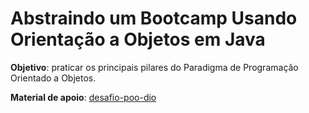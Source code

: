 # Abstraindo um Bootcamp Usando Orientação a Objetos em Java

**Objetivo**: praticar os principais pilares do Paradigma de Programação Orientado a Objetos.

**Material de apoio**:
[desafio-poo-dio](https://github.com/cami-la/desafio-POO-DIO)